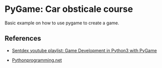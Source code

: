 # PyGame: Car obsticale course

Basic example on how to use pygame to create a game. 

## References

- [Sentdex youtube playlist: Game Development in Python3 with PyGame](https://www.youtube.com/watch?list=PLQVvvaa0QuDdLkP8MrOXLe_rKuf6r80KO&v=ujOTNg17LjI)

- [Pythonprogramming.net](https://pythonprogramming.net/pygame-python-3-part-1-intro/)